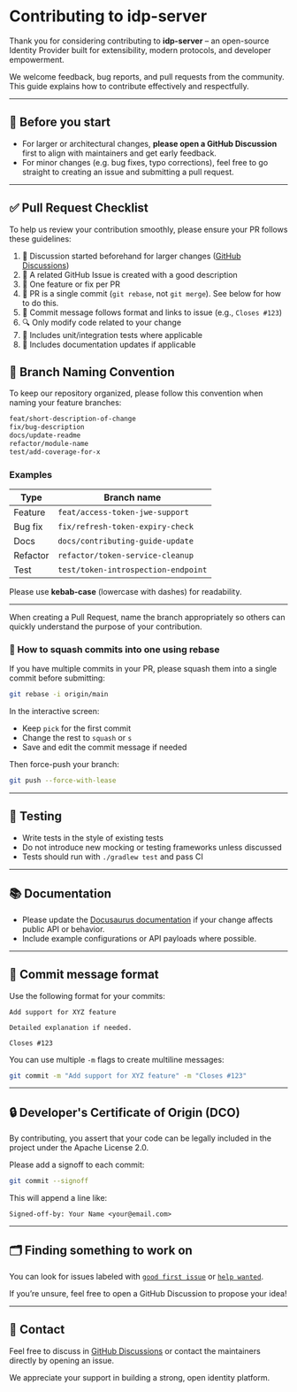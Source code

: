 # Contributing to idp-server

Thank you for considering contributing to **idp-server** – an open-source Identity Provider built for extensibility,
modern protocols, and developer empowerment.

We welcome feedback, bug reports, and pull requests from the community. This guide explains how to contribute
effectively and respectfully.

---

## 🧭 Before you start

* For larger or architectural changes, **please open a GitHub Discussion** first to align with maintainers and get early
  feedback.
* For minor changes (e.g. bug fixes, typo corrections), feel free to go straight to creating an issue and submitting a
  pull request.

---

## ✅ Pull Request Checklist

To help us review your contribution smoothly, please ensure your PR follows these guidelines:

1. 💬 Discussion started beforehand for larger
   changes ([GitHub Discussions](https://github.com/hirokazu-kobayashi-koba-hiro/idp-server/discussions))
2. 🐛 A related GitHub Issue is created with a good description
3. 🎯 One feature or fix per PR
4. 📆 PR is a single commit (`git rebase`, not `git merge`). See below for how to do this.
5. 📘 Commit message follows format and links to issue (e.g., `Closes #123`)
6. 🔍 Only modify code related to your change
7. 🧪 Includes unit/integration tests where applicable
8. 📓 Includes documentation updates if applicable

## 🌿 Branch Naming Convention

To keep our repository organized, please follow this convention when naming your feature branches:

```bash
feat/short-description-of-change
fix/bug-description
docs/update-readme
refactor/module-name
test/add-coverage-for-x
```

### Examples

| Type     | Branch name                         |
|----------|-------------------------------------|
| Feature  | `feat/access-token-jwe-support`     |
| Bug fix  | `fix/refresh-token-expiry-check`    |
| Docs     | `docs/contributing-guide-update`    |
| Refactor | `refactor/token-service-cleanup`    |
| Test     | `test/token-introspection-endpoint` |

Please use **kebab-case** (lowercase with dashes) for readability.

---

When creating a Pull Request, name the branch appropriately so others can quickly understand the purpose of your
contribution.

### 🔧 How to squash commits into one using rebase

If you have multiple commits in your PR, please squash them into a single commit before submitting:

```bash
git rebase -i origin/main
```

In the interactive screen:

* Keep `pick` for the first commit
* Change the rest to `squash` or `s`
* Save and edit the commit message if needed

Then force-push your branch:

```bash
git push --force-with-lease
```

---

## 🥪 Testing

* Write tests in the style of existing tests
* Do not introduce new mocking or testing frameworks unless discussed
* Tests should run with `./gradlew test` and pass CI

---

## 📚 Documentation

* Please update the [Docusaurus documentation](https://your-docusaurus-site.com) if your change affects public API or
  behavior.
* Include example configurations or API payloads where possible.

---

## 📅 Commit message format

Use the following format for your commits:

```text
Add support for XYZ feature

Detailed explanation if needed.

Closes #123
```

You can use multiple `-m` flags to create multiline messages:

```bash
git commit -m "Add support for XYZ feature" -m "Closes #123"
```

---

## 🔒 Developer's Certificate of Origin (DCO)

By contributing, you assert that your code can be legally included in the project under the Apache License 2.0.

Please add a signoff to each commit:

```bash
git commit --signoff
```

This will append a line like:

```
Signed-off-by: Your Name <your@email.com>
```

---

## 🗂️ Finding something to work on

You can look for issues labeled with [
`good first issue`](https://github.com/hirokazu-kobayashi-koba-hiro/idp-server/labels/good%20first%20issue) or [
`help wanted`](https://github.com/hirokazu-kobayashi-koba-hiro/idp-server/labels/help%20wanted).

If you’re unsure, feel free to open a GitHub Discussion to propose your idea!

---

## 💬 Contact

Feel free to discuss in [GitHub Discussions](https://github.com/hirokazu-kobayashi-koba-hiro/idp-server/discussions) or
contact the maintainers directly by opening an issue.

We appreciate your support in building a strong, open identity platform.
